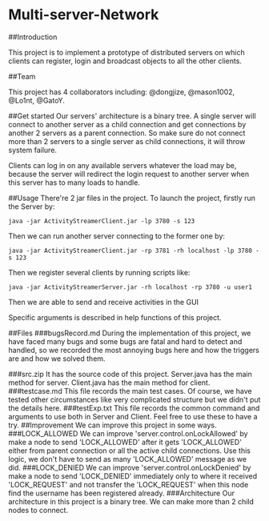 # Multi-server-Network

##Introduction

This project is to implement a prototype of distributed servers on which clients can register, login and broadcast objects to all the other clients.

##Team

This project has 4 collaborators including: @dongjize, @mason1002, @Lo1nt, @GatoY.

##Get started
Our servers' architecture is a binary tree. A single server will connect to another server as a child connection and get connections by another 2 servers as a parent connection. So make sure do not connect more than 2 servers to a single server as child connections, it will throw system failure.

Clients can log in on any available servers whatever the load may be, because the server will redirect the login request to another server when this server has to many loads to handle.

##Usage
There're 2 jar files in the project. To launch the project, firstly run the Server by: 
```
java -jar ActivityStreamerClient.jar -lp 3780 -s 123
```
Then we can run another server connecting to the former one by: 
```
java -jar ActivityStreamerClient.jar -rp 3781 -rh localhost -lp 3780 -s 123
```
Then we register several clients by running scripts like:
```
java -jar ActivityStreamerServer.jar -rh localhost -rp 3780 -u user1
```
Then we are able to send and receive activities in the GUI

Specific arguments is described in help functions of this project.


##Files
###bugsRecord.md
During the implementation of this project, we have faced many bugs and some bugs are fatal and hard to detect and handled, so we recorded the most annoying bugs here and how the triggers are and how we solved them.

###src.zip
It has the source code of this project. Server.java  has the main method for server. Client.java has the main method for client.
###testcase.md
This file records the main test cases. Of course, we have tested other circumstances like very complicated structure but we didn't put the details here.
###testExp.txt
This file records the common command and arguments to use both in Server and Client. Feel free to use these to have a try.
##Improvement
We can improve this project in some ways.
###LOCK_ALLOWED
We can improve 'server.control.onLockAllowed' by make a node to send 'LOCK_ALLOWED' after it gets 'LOCK_ALLOWED' either from parent connection or all the active child connections. Use this logic, we don't have to send as many 'LOCK_ALLOWED' message as we did.
###LOCK_DENIED
We can improve 'server.control.onLockDenied' by make a node to send 'LOCK_DENIED' immediately only to where it received 'LOCK_REQUEST' and not transfer the 'LOCK_REQUEST' when this node find the username has been registered already.
###Architecture
Our architecture in this project is a binary tree. We can make more than 2 child nodes to connect.